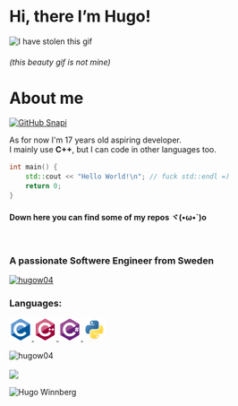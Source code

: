 

# Hi, there I’m Hugo! 

![I have stolen this gif](https://c.tenor.com/CwZDbX7DvR8AAAAd/pixel-sakura.gif)
###### (this beauty gif is not mine)

# About me
[![GitHub Snapi](https://img.shields.io/github/followers/xSnapi?label=follow&style=social)](https://github.com/HUGOW04)
<br/>


As for now I'm 17 years old aspiring developer.
<br/>
I mainly use __C++__, but I can code in other languages too.

```cpp
int main() {
    std::cout << "Hello World!\n"; // fuck std::endl =)
    return 0;
}
```

#### Down here you can find some of my repos __ヾ(•ω•`)o__ 

<br />

<h3 align="left">A passionate Softwere Engineer from Sweden</h3>

<p align="left"> <a href="https://github.com/ryo-ma/github-profile-trophy"><img src="https://github-profile-trophy.vercel.app/?username=hugow04" alt="hugow04" /></a> </p>





<h3 align="left">Languages:</h3>
<p align="left"> <a href="https://www.cprogramming.com/" target="_blank" rel="noreferrer"> <img src="https://raw.githubusercontent.com/devicons/devicon/master/icons/c/c-original.svg" alt="c" width="40" height="40"/> </a> <a href="https://www.w3schools.com/cpp/" target="_blank" rel="noreferrer"> <img src="https://raw.githubusercontent.com/devicons/devicon/master/icons/cplusplus/cplusplus-original.svg" alt="cplusplus" width="40" height="40"/> </a> <a href="https://www.w3schools.com/cs/" target="_blank" rel="noreferrer"> <img src="https://raw.githubusercontent.com/devicons/devicon/master/icons/csharp/csharp-original.svg" alt="csharp" width="40" height="40"/> </a>  <a href="https://www.python.org" target="_blank" rel="noreferrer"> <img src="https://raw.githubusercontent.com/devicons/devicon/master/icons/python/python-original.svg" alt="python" width="40" height="40"/> </a> </p>


<p> <img align="center" src="https://github-readme-streak-stats.herokuapp.com/?user=hugow04&" alt="hugow04" /> </p>

<p><img width="494" align="center" src="https://github-readme-stats.vercel.app/api/top-langs?username=HUGOW04&show_icons=true&locale=en&layout=compact" /></p>

<p><img align="center" src="https://github-readme-stats.vercel.app/api?username=HUGOW04&show_icons=true&locale=en" alt="Hugo Winnberg" /></p>

















